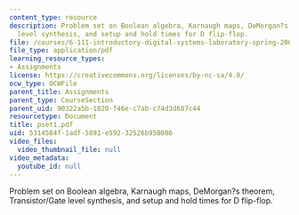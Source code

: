 ```yaml
---
content_type: resource
description: Problem set on Boolean algebra, Karnaugh maps, DeMorgan?s theorem, Transistor/Gate
  level synthesis, and setup and hold times for D flip-flop.
file: /courses/6-111-introductory-digital-systems-laboratory-spring-2006/5314584f1adf5891e59232526b950086_pset1.pdf
file_type: application/pdf
learning_resource_types:
- Assignments
license: https://creativecommons.org/licenses/by-nc-sa/4.0/
ocw_type: OCWFile
parent_title: Assignments
parent_type: CourseSection
parent_uid: 90322a5b-1820-f46e-c7ab-c74d3d687c44
resourcetype: Document
title: pset1.pdf
uid: 5314584f-1adf-5891-e592-32526b950086
video_files:
  video_thumbnail_file: null
video_metadata:
  youtube_id: null
---
```

Problem set on Boolean algebra, Karnaugh maps, DeMorgan?s theorem, Transistor/Gate level synthesis, and setup and hold times for D flip-flop.